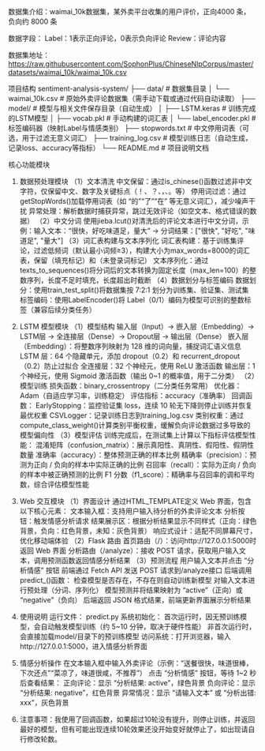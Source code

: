 数据集介绍：waimai_10k数据集，某外卖平台收集的用户评价，正向4000 条，负向约 8000 条

数据字段：
Label：1表示正向评论，0表示负向评论
Review：评论内容

数据集地址：https://raw.githubusercontent.com/SophonPlus/ChineseNlpCorpus/master/datasets/waimai_10k/waimai_10k.csv

项目结构
sentiment-analysis-system/
├── data/                  # 数据集目录
│   └── waimai_10k.csv      # 原始外卖评论数据集（需手动下载或通过代码自动读取）
├── model/                 # 模型与相关文件保存目录（自动生成）
│   ├── LSTM.keras          # 训练完成的LSTM模型
│   ├── vocab.pkl           # 手动构建的词汇表
│   └── label_encoder.pkl   # 标签编码器（映射Label与情感类别）
├── stopwords.txt          # 中文停用词表（可选，用于过滤无意义词汇）
├── training_log.csv       # 模型训练日志（自动生成，记录loss、accuracy等指标）
└── README.md              # 项目说明文档

核心功能模块
1. 数据预处理模块
（1）文本清洗
中文保留：通过is_chinese()函数过滤非中文字符，仅保留中文、数字及关键标点（！、？、，、。等）
停用词过滤：通过getStopWords()加载停用词表（如 “的”“了”“在” 等无意义词汇），减少噪声干扰
异常处理：解析数据时捕获异常，跳过无效评论（如空文本、格式错误的数据）
（2）中文分词
使用jieba.lcut()对清洗后的评论文本进行中文分词，示例：输入文本：“很快，好吃味道足，量大” → 分词结果：["很快", "好吃", "味道足", "量大"]
（3）词汇表构建与文本序列化
词汇表构建：基于训练集评论，过滤低频词（默认最小词频≥3），构建大小为max_words=8000的词汇表，保留<PAD>（填充标记）和<UNK>（未登录词标记）
文本序列化：通过texts_to_sequences()将分词后的文本转换为固定长度（max_len=100）的整数序列，长度不足时填充<PAD>，长度超出时截断
（4）数据划分与标签编码
数据划分：使用train_test_split()将数据集按 7:2:1 划分为训练集、验证集、测试集
标签编码：使用LabelEncoder()将 Label（0/1）编码为模型可识别的整数标签（兼容后续分类任务）
2. LSTM 模型模块
（1）模型结构
输入层（Input）→ 嵌入层（Embedding）→ LSTM层 → 全连接层（Dense）→ Dropout层 → 输出层（Dense）
嵌入层（Embedding）：将整数序列映射为 128 维的词向量，捕捉词汇语义信息
LSTM 层：64 个隐藏单元，添加 dropout（0.2）和 recurrent_dropout（0.2）防止过拟合
全连接层：32 个神经元，使用 ReLU 激活函数
输出层：1 个神经元，使用 Sigmoid 激活函数（输出 0~1 的概率值，用于二分类）
（2）模型训练
损失函数：binary_crossentropy（二分类任务常用）
优化器：Adam（自适应学习率，训练稳定）
评估指标：accuracy（准确率）
回调函数：
EarlyStopping：监控验证集 loss，连续 10 轮无下降则停止训练并恢复最优权重
CSVLogger：记录训练日志到training_log.csv
类别权重：通过compute_class_weight()计算类别平衡权重，缓解负向评论数据过多导致的模型偏向性
（3）模型评估
训练完成后，在测试集上计算以下指标评估模型性能：
混淆矩阵（confusion_matrix）：展示真阳性、真阴性、假阳性、假阴性数量
准确率（accuracy）：整体预测正确的样本比例
精确率（precision）：预测为正向 / 负向的样本中实际正确的比例
召回率（recall）：实际为正向 / 负向的样本中被正确预测的比例
F1 分数（f1_score）：精确率与召回率的调和平均数，综合评估模型性能

3. Web 交互模块
（1）界面设计
通过HTML_TEMPLATE定义 Web 界面，包含以下核心元素：
文本输入框：支持用户输入待分析的外卖评论文本
分析按钮：触发情感分析请求
结果展示区：根据分析结果显示不同样式（正向：绿色背景，负向：红色背景，未知：灰色背景）
响应式设计：适配不同屏幕尺寸，优化移动端体验
（2）Flask 路由
首页路由（/）：访问http://127.0.0.1:5000时返回 Web 界面
分析路由（/analyze）：接收 POST 请求，获取用户输入文本，调用预测函数返回情感分析结果
（3）预测流程
用户输入文本并点击 “分析情感” 按钮
前端通过 Fetch API 发送 POST 请求到/analyze接口
后端调用predict_()函数：
检查模型是否存在，不存在则自动训练新模型
对输入文本进行预处理（分词、序列化）
模型预测并将结果映射为 “active”（正向）或 “negative”（负向）
后端返回 JSON 格式结果，前端更新界面展示分析结果

4. 使用说明
运行文件：
predict.py
系统初始化：
首次运行时，因无预训练模型，会自动触发模型训练（约 5~10 分钟，取决于硬件性能）
非首次运行时，会直接加载model/目录下的预训练模型
访问系统：打开浏览器，输入http://127.0.0.1:5000，进入情感分析界面

5. 情感分析操作
在文本输入框中输入外卖评论（示例：“送餐很快，味道很棒，下次还点”“菜凉了，味道很咸，不推荐”）
点击 “分析情感” 按钮，等待 1~2 秒后查看结果：
正向评论：显示 “分析结果: active”，绿色背景
负向评论：显示 “分析结果: negative”，红色背景
异常情况：显示 “请输入文本” 或 “分析出错: xxx”，灰色背景

6. 注意事项：我使用了回调函数，如果超过10轮没有提升，则停止训练，并返回最好的模型，但有可能出现连续10轮效果还没开始变好就停止了，如出现请自行修改轮数。